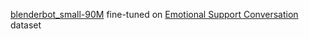[blenderbot_small-90M](https://huggingface.co/facebook/blenderbot_small-90M) fine-tuned on [Emotional Support Conversation](https://arxiv.org/pdf/2106.01144.pdf) dataset 